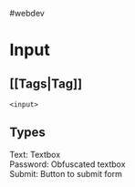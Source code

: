 #webdev 

# Input

## [[Tags|Tag]]

```
<input>
```

## Types

Text: Textbox  
Password: Obfuscated textbox  
Submit: Button to submit form
